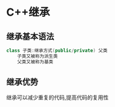 # C++继承

## 继承基本语法

```c++
class 子类:继承方式(public/private) 父类
   	子类又被称为派生类
    父类又被称为基类
```



## 继承优势

继承可以减少重复的代码,提高代码的复用性